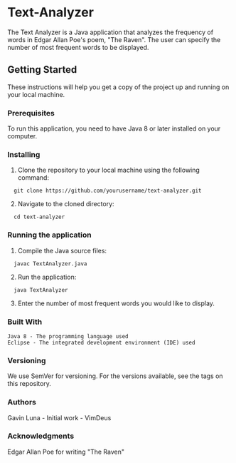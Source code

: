 # Text-Analyzer

The Text Analyzer is a Java application that analyzes the frequency of words in Edgar Allan Poe's poem, "The Raven". The user can specify the number of most frequent words to be displayed.

## Getting Started

These instructions will help you get a copy of the project up and running on your local machine.

### Prerequisites

To run this application, you need to have Java 8 or later installed on your computer.

### Installing

   1.  Clone the repository to your local machine using the following command:

      git clone https://github.com/yourusername/text-analyzer.git

   2.  Navigate to the cloned directory:
       
      cd text-analyzer

### Running the application

   1.  Compile the Java source files:

      javac TextAnalyzer.java

   2.  Run the application:

      java TextAnalyzer

   3.  Enter the number of most frequent words you would like to display.

### Built With

    Java 8 - The programming language used
    Eclipse - The integrated development environment (IDE) used

### Versioning

We use SemVer for versioning. For the versions available, see the tags on this repository.

### Authors
  
Gavin Luna - Initial work - VimDeus

### Acknowledgments

Edgar Allan Poe for writing "The Raven"
